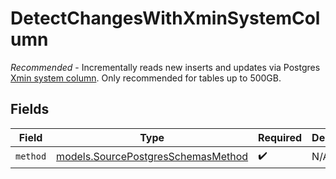 # DetectChangesWithXminSystemColumn

<i>Recommended</i> - Incrementally reads new inserts and updates via Postgres <a href="https://docs.airbyte.com/integrations/sources/postgres/#xmin">Xmin system column</a>. Only recommended for tables up to 500GB.


## Fields

| Field                                                                          | Type                                                                           | Required                                                                       | Description                                                                    |
| ------------------------------------------------------------------------------ | ------------------------------------------------------------------------------ | ------------------------------------------------------------------------------ | ------------------------------------------------------------------------------ |
| `method`                                                                       | [models.SourcePostgresSchemasMethod](../models/sourcepostgresschemasmethod.md) | :heavy_check_mark:                                                             | N/A                                                                            |